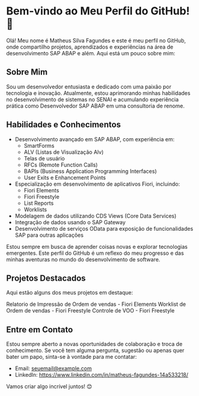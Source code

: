 # Bem-vindo ao Meu Perfil do GitHub! 👋

Olá! Meu nome é Matheus Silva Fagundes e este é meu perfil no GitHub, onde compartilho projetos, aprendizados e experiências na área de desenvolvimento SAP ABAP e além. Aqui está um pouco sobre mim:

## Sobre Mim

Sou um desenvolvedor entusiasta e dedicado com uma paixão por tecnologia e inovação. Atualmente, estou aprimorando minhas habilidades no desenvolvimento de sistemas no SENAI e acumulando experiência prática como Desenvolvedor SAP ABAP em uma consultoria de renome.

## Habilidades e Conhecimentos

- Desenvolvimento avançado em SAP ABAP, com experiência em:
  - SmartForms
  - ALV (Listas de Visualização Alv)
  - Telas de usuário
  - RFCs (Remote Function Calls)
  - BAPIs (Business Application Programming Interfaces)
  - User Exits e Enhancement Points
- Especialização em desenvolvimento de aplicativos Fiori, incluindo:
  - Fiori Elements
  - Fiori Freestyle
  - List Reports
  - Worklists
- Modelagem de dados utilizando CDS Views (Core Data Services)
- Integração de dados usando o SAP Gateway
- Desenvolvimento de serviços OData para exposição de funcionalidades SAP para outras aplicações

Estou sempre em busca de aprender coisas novas e explorar tecnologias emergentes. Este perfil do GitHub é um reflexo do meu progresso e das minhas aventuras no mundo do desenvolvimento de software.

## Projetos Destacados

Aqui estão alguns dos meus projetos em destaque:

Relatorio de Impressão de Ordem de vendas - Fiori Elements
Worklist de Ordem de vendas - Fiori Freestyle
Controle de VOO - Fiori Freestyle


## Entre em Contato

Estou sempre aberto a novas oportunidades de colaboração e troca de conhecimento. Se você tem alguma pergunta, sugestão ou apenas quer bater um papo, sinta-se à vontade para me contatar:

- Email: seuemail@example.com
- LinkedIn: https://www.linkedin.com/in/matheus-fagundes-14a533218/

Vamos criar algo incrível juntos! 😊

